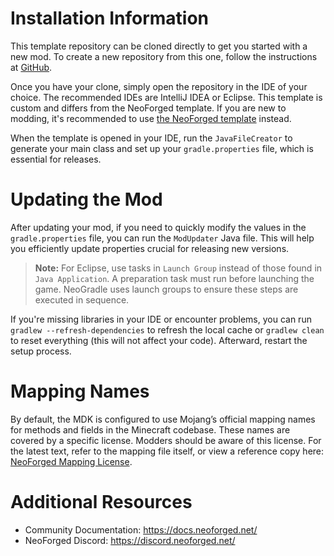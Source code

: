 # Installation Information

This template repository can be cloned directly to get you started with a new mod. To create a new repository from this one, follow the instructions at [GitHub](https://docs.github.com/en/repositories/creating-and-managing-repositories/creating-a-repository-from-a-template).

Once you have your clone, simply open the repository in the IDE of your choice. The recommended IDEs are IntelliJ IDEA or Eclipse. This template is custom and differs from the NeoForged template. If you are new to modding, it's recommended to use [the NeoForged template](https://github.com/orgs/NeoForgeMDKs/repositories?q=template%3Atrue+archived%3Afalse) instead.

When the template is opened in your IDE, run the `JavaFileCreator` to generate your main class and set up your `gradle.properties` file, which is essential for releases.

# Updating the Mod

After updating your mod, if you need to quickly modify the values in the `gradle.properties` file, you can run the `ModUpdater` Java file. This will help you efficiently update properties crucial for releasing new versions.

> **Note:** For Eclipse, use tasks in `Launch Group` instead of those found in `Java Application`. A preparation task must run before launching the game. NeoGradle uses launch groups to ensure these steps are executed in sequence.

If you're missing libraries in your IDE or encounter problems, you can run `gradlew --refresh-dependencies` to refresh the local cache or `gradlew clean` to reset everything (this will not affect your code). Afterward, restart the setup process.

# Mapping Names

By default, the MDK is configured to use Mojang’s official mapping names for methods and fields in the Minecraft codebase. These names are covered by a specific license. Modders should be aware of this license. For the latest text, refer to the mapping file itself, or view a reference copy here:  
[NeoForged Mapping License](https://github.com/NeoForged/NeoForm/blob/main/Mojang.md).

# Additional Resources

- Community Documentation: https://docs.neoforged.net/
- NeoForged Discord: https://discord.neoforged.net/
